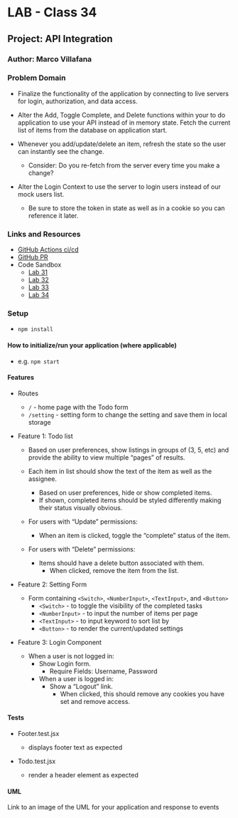# LAB - Class 34

## Project: API Integration

### Author: Marco Villafana

### Problem Domain  

+ Finalize the functionality of the application by connecting to live servers for login, authorization, and data access.
+ Alter the Add, Toggle Complete, and Delete functions within your to do application to use your API instead of in memory state.
Fetch the current list of items from the database on application start.
+ Whenever you add/update/delete an item, refresh the state so the user can instantly see the change.
  + Consider: Do you re-fetch from the server every time you make a change?

+ Alter the Login Context to use the server to login users instead of our mock users list.
  + Be sure to store the token in state as well as in a cookie so you can reference it later.

### Links and Resources

+ [GitHub Actions ci/cd](https://github.com/villafanam/todo-app/actions)
+ [GitHub PR](https://github.com/villafanam/todo-app/pull/13)
+ Code Sandbox
  + [Lab 31](https://codesandbox.io/p/github/villafanam/todo-app/context-settings?file=%2FREADME.md&workspace=%257B%2522activeFileId%2522%253A%2522clfrulrzo000wg3i566apdi3i%2522%252C%2522openFiles%2522%253A%255B%255D%252C%2522sidebarPanel%2522%253A%2522EXPLORER%2522%252C%2522gitSidebarPanel%2522%253A%2522COMMIT%2522%252C%2522spaces%2522%253A%257B%2522clfsjuwvi009u356ivdnpesk5%2522%253A%257B%2522key%2522%253A%2522clfsjuwvi009u356ivdnpesk5%2522%252C%2522name%2522%253A%2522Default%2522%252C%2522devtools%2522%253A%255B%257B%2522key%2522%253A%2522clfsjuwvi009v356i4dt10kaj%2522%252C%2522type%2522%253A%2522PROJECT_SETUP%2522%252C%2522isMinimized%2522%253Afalse%257D%252C%257B%2522type%2522%253A%2522PREVIEW%2522%252C%2522taskId%2522%253A%2522start%2522%252C%2522port%2522%253A3000%252C%2522key%2522%253A%2522clfsjuwvi009w356ito36bsi0%2522%252C%2522isMinimized%2522%253Afalse%257D%255D%257D%257D%252C%2522currentSpace%2522%253A%2522clfsjuwvi009u356ivdnpesk5%2522%252C%2522spacesOrder%2522%253A%255B%2522clfsjuwvi009u356ivdnpesk5%2522%255D%252C%2522hideCodeEditor%2522%253Afalse%257D)
  + [Lab 32](https://codesandbox.io/p/github/villafanam/todo-app/context-methods?file=%2FREADME.md&workspace=%257B%2522activeFileId%2522%253A%2522clfrulrzo000wg3i566apdi3i%2522%252C%2522openFiles%2522%253A%255B%255D%252C%2522sidebarPanel%2522%253A%2522EXPLORER%2522%252C%2522gitSidebarPanel%2522%253A%2522COMMIT%2522%252C%2522spaces%2522%253A%257B%2522clft56vtr006s356idynoemyc%2522%253A%257B%2522key%2522%253A%2522clft56vtr006s356idynoemyc%2522%252C%2522name%2522%253A%2522Default%2522%252C%2522devtools%2522%253A%255B%257B%2522type%2522%253A%2522TASK_LOG%2522%252C%2522taskId%2522%253A%2522start%2522%252C%2522key%2522%253A%2522clft570zi00d9356iqpmuhqmw%2522%252C%2522isMinimized%2522%253Afalse%257D%252C%257B%2522key%2522%253A%2522clft56vtr006t356iu95kc3x2%2522%252C%2522type%2522%253A%2522PROJECT_SETUP%2522%252C%2522isMinimized%2522%253Afalse%257D%252C%257B%2522type%2522%253A%2522PREVIEW%2522%252C%2522taskId%2522%253A%2522start%2522%252C%2522port%2522%253A3000%252C%2522key%2522%253A%2522clft570vi00bn356ijf6rauow%2522%252C%2522isMinimized%2522%253Afalse%257D%255D%257D%257D%252C%2522currentSpace%2522%253A%2522clft56vtr006s356idynoemyc%2522%252C%2522spacesOrder%2522%253A%255B%2522clft56vtr006s356idynoemyc%2522%255D%252C%2522hideCodeEditor%2522%253Afalse%257D)
  + [Lab 33](https://codesandbox.io/p/github/villafanam/todo-app/login-auth?file=%2FREADME.md&workspace=%257B%2522activeFileId%2522%253A%2522clfrulrzo000wg3i566apdi3i%2522%252C%2522openFiles%2522%253A%255B%255D%252C%2522sidebarPanel%2522%253A%2522EXPLORER%2522%252C%2522gitSidebarPanel%2522%253A%2522COMMIT%2522%252C%2522spaces%2522%253A%257B%2522clful36ta006k356iyxqzi2pt%2522%253A%257B%2522key%2522%253A%2522clful36ta006k356iyxqzi2pt%2522%252C%2522name%2522%253A%2522Default%2522%252C%2522devtools%2522%253A%255B%257B%2522key%2522%253A%2522clful36ta006l356icd2usr9z%2522%252C%2522type%2522%253A%2522PROJECT_SETUP%2522%252C%2522isMinimized%2522%253Afalse%257D%255D%257D%257D%252C%2522currentSpace%2522%253A%2522clful36ta006k356iyxqzi2pt%2522%252C%2522spacesOrder%2522%253A%255B%2522clful36ta006k356iyxqzi2pt%2522%255D%252C%2522hideCodeEditor%2522%253Afalse%257D)
  + [Lab 34](https://codesandbox.io/p/github/villafanam/todo-app/integration?file=%2FREADME.md&workspace=%257B%2522activeFileId%2522%253A%2522clfrulrzo000wg3i566apdi3i%2522%252C%2522openFiles%2522%253A%255B%255D%252C%2522sidebarPanel%2522%253A%2522EXPLORER%2522%252C%2522gitSidebarPanel%2522%253A%2522COMMIT%2522%252C%2522spaces%2522%253A%257B%2522clfw7m7lu007f356isedfcref%2522%253A%257B%2522key%2522%253A%2522clfw7m7lu007f356isedfcref%2522%252C%2522name%2522%253A%2522Default%2522%252C%2522devtools%2522%253A%255B%257B%2522key%2522%253A%2522clfw7m7lu007g356iwm6dy4jd%2522%252C%2522type%2522%253A%2522PROJECT_SETUP%2522%252C%2522isMinimized%2522%253Afalse%257D%252C%257B%2522type%2522%253A%2522TASK_LOG%2522%252C%2522taskId%2522%253A%2522start%2522%252C%2522key%2522%253A%2522clfw7m9so00bo356ic8xr9xmc%2522%252C%2522isMinimized%2522%253Afalse%257D%255D%257D%257D%252C%2522currentSpace%2522%253A%2522clfw7m7lu007f356isedfcref%2522%252C%2522spacesOrder%2522%253A%255B%2522clfw7m7lu007f356isedfcref%2522%255D%252C%2522hideCodeEditor%2522%253Afalse%257D)

### Setup

+ `npm install`

#### How to initialize/run your application (where applicable)

+ e.g. `npm start`

#### Features

+ Routes
  + `/` - home page with the Todo form
  + `/setting` - setting form to change the setting and save them in local storage

+ Feature 1: Todo list
  + Based on user preferences, show listings in groups of (3, 5, etc) and provide the ability to view multiple “pages” of results.
  + Each item in list should show the text of the item as well as the assignee.
    + Based on user preferences, hide or show completed items.
    + If shown, completed items should be styled differently making their status visually obvious.

  + For users with “Update” permissions:
    + When an item is clicked, toggle the “complete” status of the item.
  + For users with “Delete” permissions:
    + Items should have a delete button associated with them.
      + When clicked, remove the item from the list.

+ Feature 2: Setting Form
  + Form containing `<Switch>`, `<NumberInput>`, `<TextInput>`, and `<Button>`
    + `<Switch>` - to toggle the visibility of the completed tasks
    + `<NumberInput>` - to input the number of items per page
    + `<TextInput>` - to input keyword to sort list by
    + `<Button>` - to render the current/updated settings

+ Feature 3: Login Component
  + When a user is not logged in:
    + Show Login form.
      + Require Fields: Username, Password
    + When a user is logged in:
      + Show a “Logout” link.
        + When clicked, this should remove any cookies you have set and remove access.

#### Tests

+ Footer.test.jsx
  + displays footer text as expected

+ Todo.test.jsx
  + render a header element as expected

#### UML

Link to an image of the UML for your application and response to events

